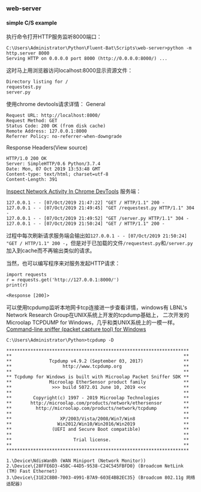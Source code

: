 ### web-server

#### simple C/S example

执行命令打开HTTP服务监听8000端口：
```
C:\Users\Administrator\Python\Fluent-Bat\Scripts\web-server>python -m http.server 8000
Serving HTTP on 0.0.0.0 port 8000 (http://0.0.0.0:8000/) ...
```
这时马上用浏览器访问localhost:8000显示资源文件：
```
Directory listing for /
requestest.py
server.py
```
使用chrome devtools请求详情：
General
```
Request URL: http://localhost:8000/
Request Method: GET
Status Code: 200 OK (from disk cache)
Remote Address: 127.0.0.1:8000
Referrer Policy: no-referrer-when-downgrade
```
Response Headers(View source)
```
HTTP/1.0 200 OK
Server: SimpleHTTP/0.6 Python/3.7.4
Date: Mon, 07 Oct 2019 13:53:48 GMT
Content-type: text/html; charset=utf-8
Content-Length: 391
```
[Inspect Network Activity In Chrome DevTools](https://developers.google.com/web/tools/chrome-devtools/network)
服务端：
```
127.0.0.1 - - [07/Oct/2019 21:47:22] "GET / HTTP/1.1" 200 -
127.0.0.1 - - [07/Oct/2019 21:49:45] "GET /requestest.py HTTP/1.1" 304 -
127.0.0.1 - - [07/Oct/2019 21:49:52] "GET /server.py HTTP/1.1" 304 -
127.0.0.1 - - [07/Oct/2019 21:50:24] "GET / HTTP/1.1" 200 -
```
过程中每次刷新请求服务端会输出如`127.0.0.1 - - [07/Oct/2019 21:50:24] "GET / HTTP/1.1" 200 -`，但是对于已加载的文件`/requestest.py`和`/server.py`
加入到cache而不再输出类似的请求。

当然，也可以编写程序来对服务发起HTTP请求：
```
import requests
r = requests.get('http://127.0.0.1:8000/')
print(r)
```
```
<Response [200]>
```
可以使用tcpdump监听本地网卡tcp连接进一步查看详情，windows有 LBNL's Network Research Group在UNIX系统上开发的tcpdump基础上，
二次开发的Microolap TCPDUMP for Windows，几乎和类UNIX系统上的一模一样。
[Command-line sniffer (packet capture tool) for Windows](http://www.microolap.com/products/network/tcpdump/)
```
C:\Users\Administrator\Python>tcpdump -D

********************************************************************
**                                                                **
**              Tcpdump v4.9.2 (September 03, 2017)               **
**                   http://www.tcpdump.org                       **
**                                                                **
** Tcpdump for Windows is built with Microolap Packet Sniffer SDK **
**              Microolap EtherSensor product family              **
**               >>> build 5072.01 June 10, 2019 <<<              **
**                                                                **
**        Copyright(c) 1997 - 2019 Microolap Technologies         **
**       http://microolap.com/products/network/ethersensor        **
**         http://microolap.com/products/network/tcpdump          **
**                                                                **
**                  XP/2003/Vista/2008/Win7/Win8                  **
**                 Win2012/Win10/Win2016/Win2019                  **
**               (UEFI and Secure Boot compatible)                **
**                                                                **
**                       Trial license.                           **
**                                                                **
********************************************************************

1.\Device\NdisWanBh (WAN Miniport (Network Monitor))
2.\Device\{28FFE6D3-45BC-44D5-9538-C24C545FBFD0} (Broadcom NetLink (TM) Fast Ethernet)
3.\Device\{31E2C8B0-7003-4991-B7A9-603E4BB2EC35} (Broadcom 802.11g 网络适配器)
```
